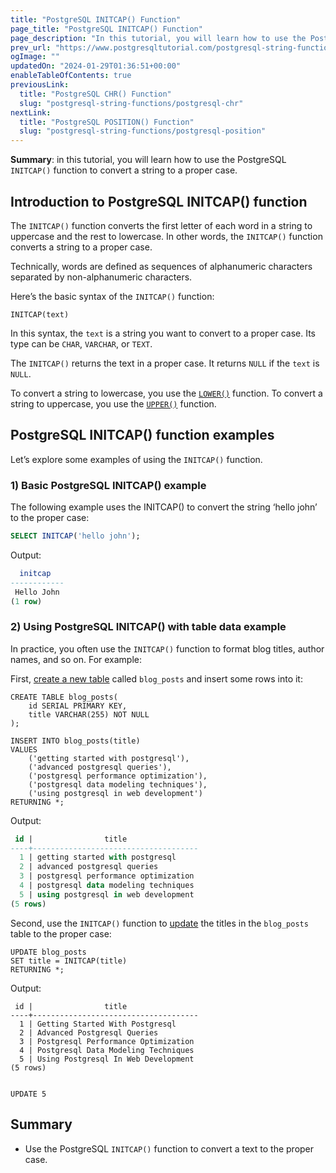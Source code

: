 ```yaml
---
title: "PostgreSQL INITCAP() Function"
page_title: "PostgreSQL INITCAP() Function"
page_description: "In this tutorial, you will learn how to use the PostgreSQL INITCAP() function to convert a string to the proper case."
prev_url: "https://www.postgresqltutorial.com/postgresql-string-functions/postgresql-letter-case-functions/"
ogImage: ""
updatedOn: "2024-01-29T01:36:51+00:00"
enableTableOfContents: true
previousLink: 
  title: "PostgreSQL CHR() Function"
  slug: "postgresql-string-functions/postgresql-chr"
nextLink: 
  title: "PostgreSQL POSITION() Function"
  slug: "postgresql-string-functions/postgresql-position"
---
```





**Summary**: in this tutorial, you will learn how to use the PostgreSQL `INITCAP()` function to convert a string to a proper case.


## Introduction to PostgreSQL INITCAP() function

The `INITCAP()` function converts the first letter of each word in a string to uppercase and the rest to lowercase. In other words, the `INITCAP()` function converts a string to a proper case.

Technically, words are defined as sequences of alphanumeric characters separated by non\-alphanumeric characters.

Here’s the basic syntax of the `INITCAP()` function:


```sqlsql
INITCAP(text)
```
In this syntax, the `text` is a string you want to convert to a proper case. Its type can be `CHAR`, `VARCHAR`, or `TEXT`.

The `INITCAP()` returns the text in a proper case. It returns `NULL` if the `text` is `NULL`.

To convert a string to lowercase, you use the [`LOWER()`](postgresql-lower) function. To convert a string to uppercase, you use the [`UPPER()`](postgresql-upper) function.


## PostgreSQL INITCAP() function examples

Let’s explore some examples of using the `INITCAP()` function.


### 1\) Basic PostgreSQL INITCAP() example

The following example uses the INITCAP() to convert the string ‘hello john’ to the proper case:


```sql
SELECT INITCAP('hello john');
```
Output:


```sql
  initcap
------------
 Hello John
(1 row)
```

### 2\) Using PostgreSQL INITCAP() with table data example

In practice, you often use the `INITCAP()` function to format blog titles, author names, and so on. For example:

First, [create a new table](../postgresql-tutorial/postgresql-create-table) called `blog_posts` and insert some rows into it:


```
CREATE TABLE blog_posts(
    id SERIAL PRIMARY KEY,
    title VARCHAR(255) NOT NULL
);

INSERT INTO blog_posts(title) 
VALUES
    ('getting started with postgresql'),
    ('advanced postgresql queries'),
    ('postgresql performance optimization'),
    ('postgresql data modeling techniques'),
    ('using postgresql in web development')
RETURNING *;
```
Output:


```sql
 id |                title
----+-------------------------------------
  1 | getting started with postgresql
  2 | advanced postgresql queries
  3 | postgresql performance optimization
  4 | postgresql data modeling techniques
  5 | using postgresql in web development
(5 rows)
```
Second, use the `INITCAP()` function to [update](../postgresql-tutorial/postgresql-update) the titles in the `blog_posts` table to the proper case:


```
UPDATE blog_posts
SET title = INITCAP(title)
RETURNING *;
```
Output:


```
 id |                title
----+-------------------------------------
  1 | Getting Started With Postgresql
  2 | Advanced Postgresql Queries
  3 | Postgresql Performance Optimization
  4 | Postgresql Data Modeling Techniques
  5 | Using Postgresql In Web Development
(5 rows)


UPDATE 5
```

## Summary

* Use the PostgreSQL `INITCAP()` function to convert a text to the proper case.

